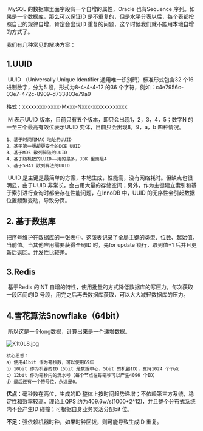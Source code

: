 ​		MySQL 的数据库里面字段有一个自增的属性，Oracle 也有Sequence 序列。如果是一个数据库，那么可以保证ID 是不重复的，但是水平分表以后，每个表都按照自己的规律自增，肯定会出现ID 重复的问题，这个时候我们就不能用本地自增的方式了。



我们有几种常见的解决方案：

## 1.UUID

​	UUID （Universally Unique Identifier 通用唯一识别码）标准形式包含32 个16 进制数字，分为5 段，形式为8-4-4-4-12 的36 个字符，例如：c4e7956c-03e7-472c-8909-d733803e79a9

格式：xxxxxxxx-xxxx-Mxxx-Nxxx-xxxxxxxxxxxx

​	M 表示UUID 版本，目前只有五个版本，即只会出现1，2，3，4，5；数字N 的一至三个最高有效位表示UUID 变体，目前只会出现8，9，a，b 四种情况。

```text
1、基于时间和MAC 地址的UUID
2、基于第一版却更安全的DCE UUID
3、基于MD5 散列算法的UUID
4、基于随机数的UUID——用的最多，JDK 里面是4
5、基于SHA1 散列算法的UUID
```



​		UUID 是主键是最简单的方案，本地生成，性能高，没有网络耗时。但缺点也很明显，由于UUID 非常长，会占用大量的存储空间；另外，作为主键建立索引和基于索引进行查询时都会存在性能问题，在InnoDB 中，UUID 的无序性会引起数据位置频繁变动，导致分页。



## 2. 基于数据库

​			把序号维护在数据库的一张表中。这张表记录了全局主键的类型、位数、起始值，当前值。当其他应用需要获得全局ID 时，先for update 锁行，取到值+1 后并且更新后返回。并发性比较差。



## 3.Redis

​		基于Redis 的INT 自增的特性，使用批量的方式降低数据库的写压力，每次获取一段区间的ID 号段，用完之后再去数据库获取，可以大大减轻数据库的压力。



## 4.雪花算法Snowflake（64bit）

​	所以这是一个long数据，计算出来是一个递增数据。

![K1t0L8.jpg](https://s2.ax1x.com/2019/10/21/K1t0L8.jpg)

```text
核心思想：
a）使用41bit 作为毫秒数，可以使用69年
b）10bit 作为机器的ID（5bit 是数据中心，5bit 的机器ID），支持1024 个节点
c）12bit 作为毫秒内的流水号（每个节点在每毫秒可以产生4096 个ID）
d）最后还有一个符号位，永远是0。
```



**优点**：毫秒数在高位，生成的ID 整体上按时间趋势递增；不依赖第三方系统，稳定性和效率较高，理论上QPS 约为409.6w/s(1000*2^12)，并且整个分布式系统内不会产生ID 碰撞；可根据自身业务灵活分配bit 位。

**不足**：强依赖机器时钟，如果时钟回拨，则可能导致生成ID 重复。

